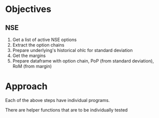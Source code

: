 # Objectives

## NSE
1. Get a list of active NSE options
2. Extract the option chains
3. Prepare underlying's historical ohlc for standard deviation
4. Get the margins
5. Prepare dataframe with option chain, PoP (from standard deviation), RoM (from margin)

# Approach

Each of the above steps have individual programs.

There are helper functions that are to be individually tested 